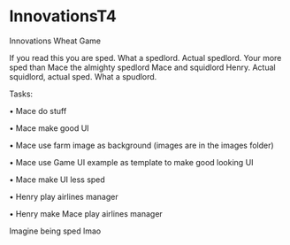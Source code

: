 # InnovationsT4
Innovations Wheat Game

If you read this you are sped. What a spedlord. Actual spedlord. Your more sped than Mace the almighty spedlord Mace and squidlord Henry. Actual squidlord, actual sped. What a spudlord.

Tasks:

• Mace do stuff

• Mace make good UI

• Mace use farm image as background (images are in the images folder)

• Mace use Game UI example as template to make good looking UI

• Mace make UI less sped

• Henry play airlines manager

• Henry make Mace play airlines manager
















































Imagine being sped lmao
